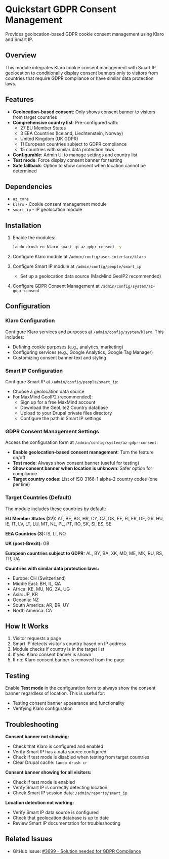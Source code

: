 # Quickstart GDPR Consent Management

Provides geolocation-based GDPR cookie consent management using Klaro and Smart IP.

## Overview

This module integrates Klaro cookie consent management with Smart IP geolocation to conditionally display consent banners only to visitors from countries that require GDPR compliance or have similar data protection laws.

## Features

- **Geolocation-based consent**: Only shows consent banner to visitors from target countries
- **Comprehensive country list**: Pre-configured with:
  - 27 EU Member States
  - 3 EEA Countries (Iceland, Liechtenstein, Norway)
  - United Kingdom (UK GDPR)
  - 11 European countries subject to GDPR compliance
  - 15 countries with similar data protection laws
- **Configurable**: Admin UI to manage settings and country list
- **Test mode**: Force display consent banner for testing
- **Safe fallback**: Option to show consent when location cannot be determined

## Dependencies

- `az_core`
- `klaro` - Cookie consent management module
- `smart_ip` - IP geolocation module

## Installation

1. Enable the modules:
   ```bash
   lando drush en klaro smart_ip az_gdpr_consent -y
   ```

2. Configure Klaro module at `/admin/config/user-interface/klaro`

3. Configure Smart IP module at `/admin/config/people/smart_ip`
   - Set up a geolocation data source (MaxMind GeoIP2 recommended)

4. Configure GDPR Consent Management at `/admin/config/system/az-gdpr-consent`

## Configuration

### Klaro Configuration

Configure Klaro services and purposes at `/admin/config/system/klaro`. This includes:
- Defining cookie purposes (e.g., analytics, marketing)
- Configuring services (e.g., Google Analytics, Google Tag Manager)
- Customizing consent banner text and styling

### Smart IP Configuration

Configure Smart IP at `/admin/config/people/smart_ip`:
- Choose a geolocation data source
- For MaxMind GeoIP2 (recommended):
  - Sign up for a free MaxMind account
  - Download the GeoLite2 Country database
  - Upload to your Drupal private files directory
  - Configure the path in Smart IP settings

### GDPR Consent Management Settings

Access the configuration form at `/admin/config/system/az-gdpr-consent`:

- **Enable geolocation-based consent management**: Turn the feature on/off
- **Test mode**: Always show consent banner (useful for testing)
- **Show consent banner when location is unknown**: Safer option for compliance
- **Target country codes**: List of ISO 3166-1 alpha-2 country codes (one per line)

### Target Countries (Default)

The module includes these countries by default:

**EU Member States (27):**
AT, BE, BG, HR, CY, CZ, DK, EE, FI, FR, DE, GR, HU, IE, IT, LV, LT, LU, MT, NL, PL, PT, RO, SK, SI, ES, SE

**EEA Countries (3):**
IS, LI, NO

**UK (post-Brexit):**
GB

**European countries subject to GDPR:**
AL, BY, BA, XK, MD, ME, MK, RU, RS, TR, UA

**Countries with similar data protection laws:**
- Europe: CH (Switzerland)
- Middle East: BH, IL, QA
- Africa: KE, MU, NG, ZA, UG
- Asia: JP, KR
- Oceania: NZ
- South America: AR, BR, UY
- North America: CA

## How It Works

1. Visitor requests a page
2. Smart IP detects visitor's country based on IP address
3. Module checks if country is in the target list
4. If yes: Klaro consent banner is shown
5. If no: Klaro consent banner is removed from the page

## Testing

Enable **Test mode** in the configuration form to always show the consent banner regardless of location. This is useful for:
- Testing consent banner appearance and functionality
- Verifying Klaro configuration

## Troubleshooting

**Consent banner not showing:**
- Check that Klaro is configured and enabled
- Verify Smart IP has a data source configured
- Check if test mode is disabled when testing from target countries
- Clear Drupal cache: `lando drush cr`

**Consent banner showing for all visitors:**
- Check if test mode is enabled
- Verify Smart IP is correctly detecting location
- Check Smart IP session data: `/admin/reports/smart_ip`

**Location detection not working:**
- Verify Smart IP data source is configured
- Check that geolocation database is up to date
- Review Smart IP documentation for troubleshooting

## Related Issues

- GitHub Issue: [#3699 - Solution needed for GDPR Compliance](https://github.com/az-digital/az_quickstart/issues/3699)

